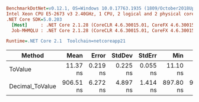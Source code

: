``` ini

BenchmarkDotNet=v0.12.1, OS=Windows 10.0.17763.1935 (1809/October2018Update/Redstone5), VM=Hyper-V
Intel Xeon CPU E5-2673 v3 2.40GHz, 1 CPU, 2 logical and 2 physical cores
.NET Core SDK=5.0.203
  [Host]     : .NET Core 2.1.28 (CoreCLR 4.6.30015.01, CoreFX 4.6.30015.01), X64 RyuJIT
  Job-MHMQLU : .NET Core 2.1.28 (CoreCLR 4.6.30015.01, CoreFX 4.6.30015.01), X64 RyuJIT

Runtime=.NET Core 2.1  Toolchain=netcoreapp21  

```
|          Method |      Mean |    Error |   StdDev |   StdErr |       Min |       Max |    Median | Ratio | MannWhitney(5%) | RatioSD |
|---------------- |----------:|---------:|---------:|---------:|----------:|----------:|----------:|------:|---------------- |--------:|
|         ToValue |  11.37 ns | 0.219 ns | 0.225 ns | 0.055 ns |  11.10 ns |  11.90 ns |  11.29 ns |  1.00 |            Base |    0.00 |
| Decimal_ToValue | 906.51 ns | 6.272 ns | 4.897 ns | 1.414 ns | 897.80 ns | 913.81 ns | 907.68 ns | 79.70 |          Slower |    1.52 |
